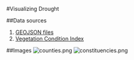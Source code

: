 #Visualizing Drought

##Data sources
1. [GEOJSON files](https://github.com/mikelmaron/kenya-election-data/tree/master/data)
2. [Vegetation Condition Index](http://www.ndma.go.ke/index.php/resource-centre/send/57-drought-updates/1624-vegetation-condition-index-as-at-january-18-2017)

##Images
![counties.png](https://bitbucket.org/repo/ao6AGp/images/2999280540-counties.png)
![constituencies.png](https://bitbucket.org/repo/ao6AGp/images/1357346491-constituencies.png)